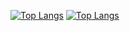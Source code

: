 [![Top Langs](https://github-readme-stats.vercel.app/api/top-langs/?username=KatouMegumii&layout=compact&langs_count=6&theme=dark#gh-dark-mode-only)](https://github.com/anuraghazra/github-readme-stats#gh-dark-mode-only)
[![Top Langs](https://github-readme-stats.vercel.app/api/top-langs/?username=KatouMegumii&layout=compact&langs_count=6&theme=default#gh-light-mode-only)](https://github.com/anuraghazra/github-readme-stats#gh-light-mode-only)
<!--o
**KatouMegumii/KatouMegumii** is a ✨ _special_ ✨ repository because its `README.md` (this file) appears on your GitHub profile.

Here are some ideas to get you started:

- 🔭 I’m currently working on ...
- 🌱 I’m currently learning ...
- 👯 I’m looking to collaborate on ...
- 🤔 I’m looking for help with ...
- 💬 Ask me about ...
- 📫 How to reach me: ...
- 😄 Pronouns: ...
- ⚡ Fun fact: ...
-->
